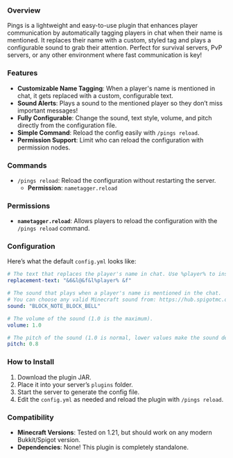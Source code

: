 ### Overview
Pings is a lightweight and easy-to-use plugin that enhances player communication by automatically tagging players in chat when their name is mentioned. It replaces their name with a custom, styled tag and plays a configurable sound to grab their attention. Perfect for survival servers, PvP servers, or any other environment where fast communication is key!

### Features
- **Customizable Name Tagging**: When a player's name is mentioned in chat, it gets replaced with a custom, configurable text.
- **Sound Alerts**: Plays a sound to the mentioned player so they don’t miss important messages!
- **Fully Configurable**: Change the sound, text style, volume, and pitch directly from the configuration file.
- **Simple Command**: Reload the config easily with `/pings reload`.
- **Permission Support**: Limit who can reload the configuration with permission nodes.

### Commands
- `/pings reload`: Reload the configuration without restarting the server.
  - **Permission**: `nametagger.reload`

### Permissions
- **`nametagger.reload`**: Allows players to reload the configuration with the `/pings reload` command.

### Configuration
Here’s what the default `config.yml` looks like:

```yaml
# The text that replaces the player's name in chat. Use %player% to insert the player's name dynamically.
replacement-text: "&6&l@&f&l%player% &f"

# The sound that plays when a player's name is mentioned in the chat.
# You can choose any valid Minecraft sound from: https://hub.spigotmc.org/javadocs/spigot/org/bukkit/Sound.html
sound: "BLOCK_NOTE_BLOCK_BELL"

# The volume of the sound (1.0 is the maximum).
volume: 1.0

# The pitch of the sound (1.0 is normal, lower values make the sound deeper).
pitch: 0.8
```

### How to Install
1. Download the plugin JAR.
2. Place it into your server’s `plugins` folder.
3. Start the server to generate the config file.
4. Edit the `config.yml` as needed and reload the plugin with `/pings reload`.

### Compatibility
- **Minecraft Versions**: Tested on 1.21, but should work on any modern Bukkit/Spigot version.
- **Dependencies**: None! This plugin is completely standalone.
